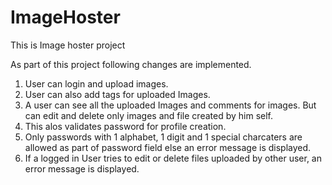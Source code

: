 # ImageHoster
This is Image hoster project


As part of this project following changes are implemented.
1. User can login  and upload images.
2. User can also add tags for uploaded Images.
3. A user can see all the uploaded Images and comments for images. But can edit and delete only images and file created by him self.
4. This alos validates password for profile creation.
5. Only passwords with 1 alphabet, 1 digit and 1 special charcaters are allowed as part of password field else an error message is displayed.
6. If a logged in User tries to edit or delete files uploaded by other user, an error message is displayed.
